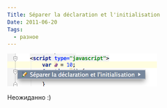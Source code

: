 ```yaml
---
Title: Séparer la déclaration et l'initialisation
Date: 2011-06-20
Tags:
  - разное
---
```


![francaise_idea.png](images/francaise_idea.png)

Неожиданно :)